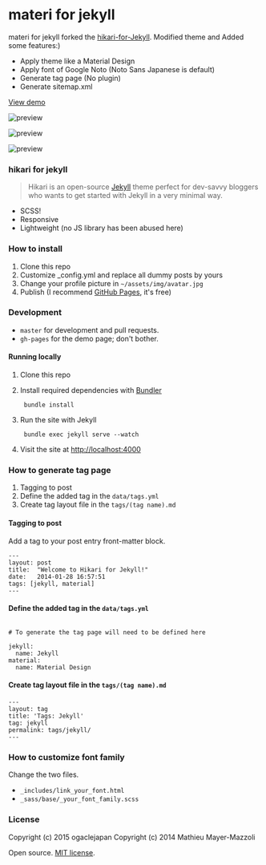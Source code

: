 # materi for jekyll

materi for jekyll forked the [hikari-for-Jekyll](https://github.com/m3xm/hikari-for-Jekyll).
Modified theme and Added some features:)

* Apply theme like a Material Design
* Apply font of Google Noto (Noto Sans Japanese is default)
* Generate tag page (No plugin)
* Generate sitemap.xml

[View demo](http://ogaclejapan.github.io/materi-for-jekyll)

![preview](https://raw.githubusercontent.com/ogaclejapan/materi-for-jekyll/master/art/screenshot1.jpg)

![preview](https://raw.githubusercontent.com/ogaclejapan/materi-for-jekyll/master/art/screenshot2.jpg)

![preview](https://raw.githubusercontent.com/ogaclejapan/materi-for-jekyll/master/art/screenshot3.jpg)


### hikari for jekyll

>Hikari is an open-source [Jekyll](http://jekyllrb.com) theme perfect for dev-savvy bloggers who wants to get started with Jekyll in a very minimal way.

- SCSS!
- Responsive
- Lightweight (no JS library has been abused here)


### How to install

1. Clone this repo
2. Customize \_config.yml and replace all dummy posts by yours
3. Change your profile picture in `~/assets/img/avatar.jpg`
4. Publish (I recommend [GitHub Pages](https://help.github.com/articles/using-jekyll-with-pages), it's free)

### Development

- `master` for development and pull requests.
- `gh-pages` for the demo page; don't bother.


#### Running locally

1. Clone this repo
2. Install required dependencies with [Bundler](http://bundler.io/)

        bundle install
3. Run the site with Jekyll

        bundle exec jekyll serve --watch
4. Visit the site at [http://localhost:4000](http://localhost:4000)


### How to generate tag page

1. Tagging to post
2. Define the added tag in the `data/tags.yml`
3. Create tag layout file in the `tags/(tag name).md`

#### Tagging to post

Add a tag to your post entry front-matter block.

```
---
layout: post
title:  "Welcome to Hikari for Jekyll!"
date:   2014-01-28 16:57:51
tags: [jekyll, material]
---

```

#### Define the added tag in the `data/tags.yml`

```

# To generate the tag page will need to be defined here

jekyll:
  name: Jekyll
material:
  name: Material Design

```

#### Create tag layout file in the `tags/(tag name).md`

```
---
layout: tag
title: 'Tags: Jekyll'
tag: jekyll
permalink: tags/jekyll/
---

```

### How to customize font family

Change the two files.

* `_includes/link_your_font.html`
* `_sass/base/_your_font_family.scss`


### License

Copyright (c) 2015 ogaclejapan
Copyright (c) 2014 Mathieu Mayer-Mazzoli

Open source. [MIT license](http://opensource.org/licenses/MIT).
